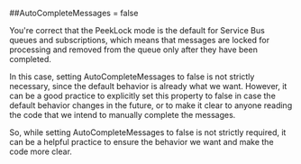 ##AutoCompleteMessages = false

You're correct that the PeekLock mode is the default for Service Bus queues and subscriptions, which means that messages are locked for processing and removed from the queue only after they have been completed.

In this case, setting AutoCompleteMessages to false is not strictly necessary, since the default behavior is already what we want. However, it can be a good practice to explicitly set this property to false in case the default behavior changes in the future, or to make it clear to anyone reading the code that we intend to manually complete the messages.

So, while setting AutoCompleteMessages to false is not strictly required, it can be a helpful practice to ensure the behavior we want and make the code more clear.